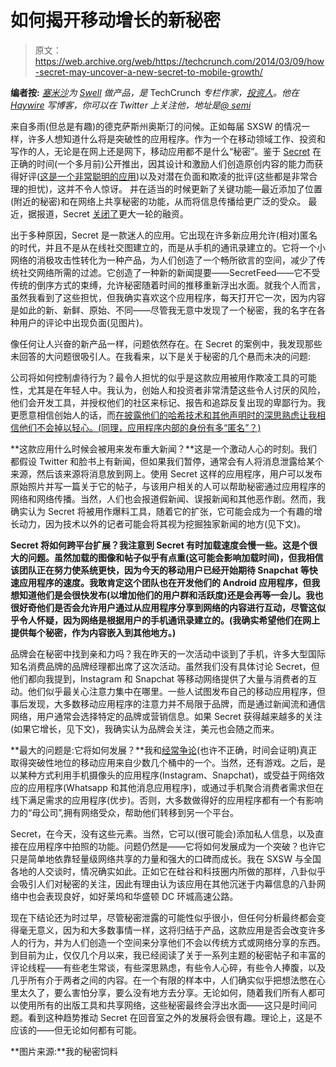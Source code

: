 # 如何揭开移动增长的新秘密

> 原文：<https://web.archive.org/web/https://techcrunch.com/2014/03/09/how-secret-may-uncover-a-new-secret-to-mobile-growth/>

**编者按:** *[塞米沙](https://web.archive.org/web/20221006032838/http://blog.semilshah.com/about)为 [Swell](https://web.archive.org/web/20221006032838/http://www.swell.am/) 做产品，是* TechCrunch *专栏作家，[投资人](https://web.archive.org/web/20221006032838/http://www.angel.co/semil)。他在 [Haywire](https://web.archive.org/web/20221006032838/http://blog.semilshah.com/) 写博客，你可以在 Twitter 上关注他，地址是[@ semi](https://web.archive.org/web/20221006032838/http://www.twitter.com/semil)*

来自多雨(但总是有趣)的德克萨斯州奥斯汀的问候。正如每届 SXSW 的情况一样，许多人想知道什么将是突破性的应用程序。作为一个在移动领域工作、投资和写作的人，无论是在网上还是网下，移动应用都不是什么“秘密”。鉴于 [Secret](https://web.archive.org/web/20221006032838/https://www.secret.ly/) 在正确的时间(一个多月前)公开推出，因其设计和激励人们创造原创内容的能力而获得好评([这是一个非常聪明的应用](https://web.archive.org/web/20221006032838/http://blog.semilshah.com/2014/02/06/secrets-mobile-app-design-hides-in-plainsight/))以及对潜在负面和欺凌的批评(这些都是非常合理的担忧)，这并不令人惊讶。 并在适当的时候更新了关键功能—最近添加了位置(附近的秘密)和在网络上共享秘密的功能，从而将信息传播给更广泛的受众。 最近，据报道，Secret [关闭了](https://web.archive.org/web/20221006032838/https://beta.techcrunch.com/2014/03/09/shh-secret-raises-10m-at-a-50m-valuation/)更大一轮的融资。

出于多种原因，Secret 是一款迷人的应用。它出现在许多新应用允许(相对)匿名的时代，并且不是从在线社交图建立的，而是从手机的通讯录建立的。它将一个小网络的消极攻击性转化为一种产品，为人们创造了一个畅所欲言的空间，减少了传统社交网络所需的过滤。它创造了一种新的新闻提要——SecretFeed——它不受传统的倒序方式的束缚，允许秘密随着时间的推移重新浮出水面。就我个人而言，虽然我看到了这些担忧，但我确实喜欢这个应用程序，每天打开它一次，因为内容是如此的新、新鲜、原始、不同——尽管我无意中发现了一个秘密，我的名字在各种用户的评论中出现负面(见图片)。

像任何让人兴奋的新产品一样，问题依然存在。在 Secret 的案例中，我发现那些未回答的大问题很吸引人。在我看来，以下是关于秘密的几个悬而未决的问题:

公司将如何控制虐待行为？最令人担忧的似乎是这款应用被用作欺凌工具的可能性，尤其是在年轻人中。我认为，创始人和投资者非常清楚这些令人讨厌的风险，他们会开发工具，并授权他们的社区来标记、报告和追踪反复出现的卑鄙行为。我更愿意相信创始人的话，而[在披露他们的哈希技术和其他声明时的深思熟虑让我相信他们不会掉以轻心。(同理，应用程序内部的身份有多“匿名”？)](https://web.archive.org/web/20221006032838/https://medium.com/secret-den/12ab82fda29f)

**这款应用什么时候会被用来发布重大新闻？**这是一个激动人心的时刻。我们都假设 Twitter 和脸书上有新闻，但如果我们暂停，通常会有人将消息泄露给某个来源，然后该来源将消息放到网上。使用 Secret 这样的应用程序，用户可以发布原始照片并写一篇关于它的帖子，与该用户相关的人可以帮助秘密通过应用程序的网络和网络传播。当然，人们也会报道假新闻、误报新闻和其他恶作剧。然而，我确实认为 Secret 将被用作爆料工具，随着它的扩张，它可能会成为一个有趣的增长动力，因为技术以外的记者可能会将其视为挖掘独家新闻的地方(见下文)。

**Secret 将如何跨平台扩展？我注意到 Secret 有时加载速度会慢一些。这是个很大的问题。虽然加载的图像和帖子似乎有点重(这可能会影响加载时间)，但我相信该团队正在努力使系统更快，因为今天的移动用户已经开始期待 Snapchat 等快速应用程序的速度。我敢肯定这个团队也在开发他们的 Android 应用程序，但我想知道他们是会很快发布(以增加他们的用户群和活跃度)还是会再等一会儿。我也很好奇他们是否会允许用户通过从应用程序分享到网络的内容进行互动，尽管这似乎令人怀疑，因为网络是根据用户的手机通讯录建立的。(我确实希望他们在网上提供每个秘密，作为内容嵌入到其他地方。)**

品牌会在秘密中找到亲和力吗？我在昨天的一次活动中谈到了手机，许多大型国际知名消费品牌的品牌经理都出席了这次活动。虽然我们没有具体讨论 Secret，但他们都向我提到，Instagram 和 Snapchat 等移动网络提供了大量与消费者的互动。他们似乎最关心注意力集中在哪里。一些人试图发布自己的移动应用程序，但事后发现，大多数移动应用程序的注意力并不局限于品牌，而是通过新闻流和通信网络，用户通常会选择特定的品牌或营销信息。如果 Secret 获得越来越多的关注(如果它增长，见下文)，我确实认为品牌会关注，美元也会随之而来。

**最大的问题是:它将如何发展？**我和[经常争论](https://web.archive.org/web/20221006032838/http://blog.semilshah.com/2013/09/30/the-harsh-realities-surrounding-mobile-app-investing/)(也许不正确，时间会证明)真正取得突破性地位的移动应用来自少数几个桶中的一个。当然，还有游戏。之后，是以某种方式利用手机摄像头的应用程序(Instagram、Snapchat)，或受益于网络效应的应用程序(Whatsapp 和其他消息应用程序)，或通过手机聚合消费者需求但在线下满足需求的应用程序(优步)。否则，大多数做得好的应用程序都有一个有影响力的“母公司”,拥有网络受众，帮助他们转移到另一个平台。

Secret，在今天，没有这些元素。当然，它可以(很可能会)添加私人信息，以及直接在应用程序中拍照的功能。问题仍然是——它将如何发展成为一个突破？也许它只是简单地依靠轻量级网络共享的力量和强大的口碑而成长。我在 SXSW 与全国各地的人交谈时，情况确实如此。正如它在硅谷和科技圈内所做的那样，八卦似乎会吸引人们对秘密的关注，因此有理由认为该应用在其他沉迷于内幕信息的八卦网络中也会表现良好，如好莱坞和华盛顿 DC 环城高速公路。

现在下结论还为时过早，尽管秘密泄露的可能性似乎很小，但任何分析最终都会变得毫无意义，因为和大多数事情一样，这将归结于产品，这款应用是否会改变许多人的行为，并为人们创造一个空间来分享他们不会以传统方式或网络分享的东西。到目前为止，仅仅几个月以来，我已经阅读了关于一系列主题的秘密帖子和丰富的评论线程——有些老生常谈，有些深思熟虑，有些令人心碎，有些令人捧腹，以及几乎所有介于两者之间的内容。在一个有限的样本中，人们确实似乎把想法憋在心里太久了，要么害怕分享，要么没有地方去分享。无论如何，随着我们所有人都可以使用所有的出版工具和共享网络，这些秘密最终会浮出水面——这只是时间问题。看到这种趋势推动 Secret 在回音室之外的发展将会很有趣。理论上，这是不应该的——但无论如何都有可能。

**图片来源:**我的秘密饲料